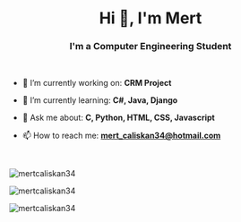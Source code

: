 <h1 align="center"> Hi 👋, I'm Mert </h1>
<h3 align="center"> I'm a Computer Engineering Student </h3>
<br>

- 🔭 I’m currently working on: **CRM Project**

- 🌱 I’m currently learning: **C#, Java, Django**

- 💬 Ask me about: **C, Python, HTML, CSS, Javascript**

- 📫 How to reach me: **mert_caliskan34@hotmail.com**

<br>
<p>
  <img src="https://github-readme-stats.vercel.app/api/top-langs/?username=mertcaliskan34&theme=algolia&hide_border=false&include_all_commits=true&count_private=true&layout=compact" alt="mertcaliskan34">
</p>

<p>
  <img src="https://github-readme-stats.vercel.app/api?username=mertcaliskan34&theme=algolia&hide_border=false&include_all_commits=true&count_private=true" alt="mertcaliskan34">
</p>

<p>
  <img src="https://github-readme-streak-stats.herokuapp.com/?user=mertcaliskan34&theme=algolia&hide_border=false" alt="mertcaliskan34">
</p>
